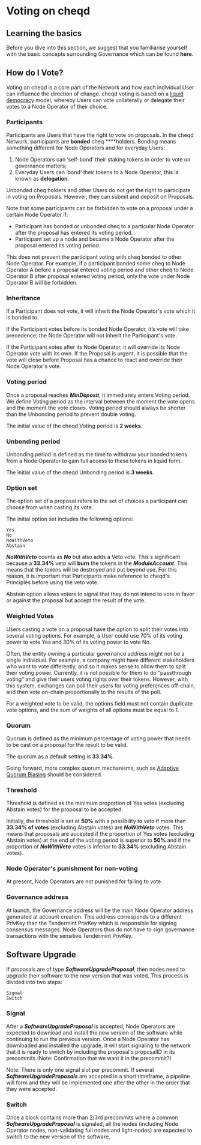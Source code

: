 # Voting on cheqd

## Learning the basics

Before you dive into this section, we suggest that you familiarise yourself with the basic concepts surrounding Governance which can be found **here**.

## How do I Vote?

Voting on cheqd is a core part of the Network and how each individual User can influence the direction of change. cheqd voting is based on a [liquid democracy](https://en.wikipedia.org/wiki/Liquid_democracy) model, whereby Users can vote unilaterally or delegate their votes to a Node Operator of their choice.

### Participants

Participants are Users that have the right to vote on proposals. In the cheqd Network, participants are **bonded** cheq ****holders. Bonding means something different for Node Operators and for everyday Users:

1. Node Operators can ‘self-bond’ their staking tokens in order to vote on governance matters;
2. Everyday Users can ‘bond’ their tokens to a Node Operator, this is known as **delegation**. 

Unbonded cheq holders and other Users do not get the right to participate in voting on Proposals. However, they can submit and deposit on Proposals.

Note that some participants can be forbidden to vote on a proposal under a certain Node Operator if:

* Participant has bonded or unbonded cheq to a particular Node Operator after the proposal has entered its voting period.
* Participant set up a node and became a Node Operator after the proposal entered its voting period.

This does not prevent the participant voting with cheq bonded to other Node Operator. For example, if a participant bonded some cheq to Node Operator A before a proposal entered voting period and other cheq to Node Operator B after proposal entered voting period, only the vote under Node Operator B will be forbidden.  


### Inheritance

If a Participant does not vote, it will inherit the Node Operator's vote which it is bonded to.

If the Participant votes before its bonded Node Operator, it’s vote will take precedence; the Node Operator will not inherit the Participant's vote. 

If the Participant votes after its Node Operator, it will override its Node Operator vote with its own. If the Proposal is urgent, it is possible that the vote will close before Proposal has a chance to react and override their Node Operator's vote.  


### Voting period

Once a proposal reaches _**MinDeposit**_, it immediately enters Voting period. We define Voting period as the interval between the moment the vote opens and the moment the vote closes. Voting period should always be shorter than the Unbonding period to prevent double voting. 

The initial value of the cheqd Voting period is **2 weeks**.

### Unbonding period

Unbonding period is defined as the time to withdraw your bonded tokens from a Node Operator to gain full access to these tokens in liquid form. 

The initial value of the cheqd Unbonding period is **3 weeks**.    


### Option set

The option set of a proposal refers to the set of choices a participant can choose from when casting its vote.

The initial option set includes the following options:

```text
Yes
No
NoWithVeto
Abstain
```

_**NoWithVeto**_ counts as _**No**_ but also adds a Veto vote. This s significant because a **33.34%** veto will **burn** the tokens in the _**ModuleAccount**_. This means that the tokens will be destroyed and put beyond use. For this reason, it is important that Participants make reference to cheqd's Principles before using the veto vote. 

Abstain option allows voters to signal that they do not intend to vote in favor or against the proposal but accept the result of the vote.  


### Weighted Votes

Users casting a vote on a proposal have the option to split their votes into several voting options. For example, a User could use 70% of its voting power to vote Yes and 30% of its voting power to vote No.

Often, the entity owning a particular governance address might not be a single individual. For example, a company might have different stakeholders who want to vote differently, and so it makes sense to allow them to split their voting power. Currently, it is not possible for them to do "passthrough voting" and give their users voting rights over their tokens. However, with this system, exchanges can poll their users for voting preferences off-chain, and then vote on-chain proportionally to the results of the poll.

For a weighted vote to be valid, the options field must not contain duplicate vote options, and the sum of weights of all options must be equal to 1.  


### Quorum

Quorum is defined as the minimum percentage of voting power that needs to be cast on a proposal for the result to be valid. 

The quorum as a default setting is **33.34%**.

Going forward, more complex quorum mechanisms, such as [Adaptive Quorum Biasing](https://wiki.polkadot.network/docs/learn-governance) should be considered.   


### Threshold

Threshold is defined as the minimum proportion of Yes votes \(excluding Abstain votes\) for the proposal to be accepted.

Initially, the threshold is set at **50%** with a possibility to veto if more than **33.34% of votes** \(excluding Abstain votes\) are _**NoWithVeto**_ votes. This means that proposals are accepted if the proportion of Yes votes \(excluding Abstain votes\) at the end of the voting period is superior to **50%** and if the proportion of _**NoWithVeto**_ votes is inferior to **33.34%** \(excluding Abstain votes\).  


### Node Operator's punishment for non-voting

At present, Node Operators are not punished for failing to vote.  


### Governance address

At launch, the Governance address will be the main Node Operator address generated at account creation. This address corresponds to a different PrivKey than the Tendermint PrivKey which is responsible for signing consensus messages. Node Operators thus do not have to sign governance transactions with the sensitive Tendermint PrivKey.  


## Software Upgrade

If proposals are of type _**SoftwareUpgradeProposal**_, then nodes need to upgrade their software to the new version that was voted. This process is divided into two steps:

```text
Signal
Switch
```

### Signal

After a _**SoftwareUpgradeProposal**_ is accepted, Node Operators are expected to download and install the new version of the software while continuing to run the previous version. Once a Node Operator has downloaded and installed the upgrade, it will start signaling to the network that it is ready to switch by including the proposal's proposalID in its precommits.\(Note: Confirmation that we want it in the precommit?\)

Note: There is only one signal slot per precommit. If several _**SoftwareUpgradeProposals**_ are accepted in a short timeframe, a pipeline will form and they will be implemented one after the other in the order that they were accepted.  


### Switch

Once a block contains more than 2/3rd precommits where a common _**SoftwareUpgradeProposal**_ is signaled, all the nodes \(including Node Operator nodes, non-validating full nodes and light-nodes\) are expected to switch to the new version of the software.

